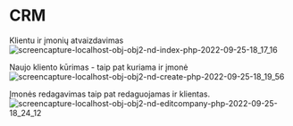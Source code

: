 # CRM
Klientu ir įmonių atvaizdavimas
![screencapture-localhost-obj-obj2-nd-index-php-2022-09-25-18_17_16](https://user-images.githubusercontent.com/106965421/192151523-3ef93f7a-e19c-4b92-9c0d-45fc23ee93f0.png)

Naujo kliento kūrimas - taip pat kuriama ir įmonė
![screencapture-localhost-obj-obj2-nd-create-php-2022-09-25-18_19_56](https://user-images.githubusercontent.com/106965421/192151569-02dcd2eb-0351-409e-b569-c5ac79d45db1.png)

Įmonės redagavimas taip pat redaguojamas ir klientas.
![screencapture-localhost-obj-obj2-nd-editcompany-php-2022-09-25-18_24_12](https://user-images.githubusercontent.com/106965421/192151603-aa5ab5da-c31b-4ae7-b021-e10bedc0d2eb.png)
